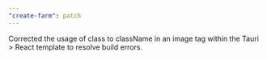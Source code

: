 ```yaml
---
"create-farm": patch
---
```


Corrected the usage of class to className in an image tag within the Tauri > React template to resolve build errors.
